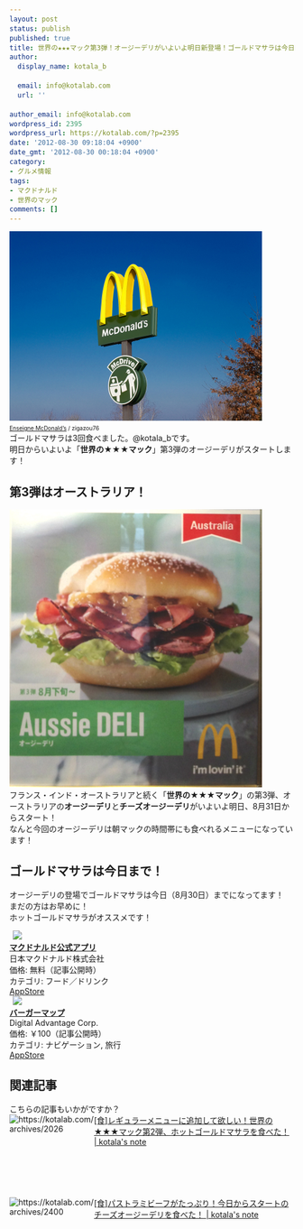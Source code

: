 ```yaml
---
layout: post
status: publish
published: true
title: 世界の★★★マック第3弾！オージーデリがいよいよ明日新登場！ゴールドマサラは今日(8/30)まで！
author:
  display_name: kotala_b

  email: info@kotalab.com
  url: ''

author_email: info@kotalab.com
wordpress_id: 2395
wordpress_url: https://kotalab.com/?p=2395
date: '2012-08-30 09:18:04 +0900'
date_gmt: '2012-08-30 00:18:04 +0900'
category:
- グルメ情報
tags:
- マクドナルド
- 世界のマック
comments: []
---
```

<p><a href="/wp-content/uploads/legrand_120718_02.jpg" target="_blank"><img src="/wp-content/uploads/legrand_120718_02.jpg" alt="" title="legrand_120718_02" width="448" height="336" class="alignnone size-full wp-image-1539" /></a><br />
<span style="font-size:10px;"><a href="http://www.igosso.net/flk/6914750483.html" target="_blank">Enseigne McDonald&rsquo;s</a> / zigazou76</span><br />
ゴールドマサラは3回食べました。@kotala_bです。<br />
明日からいよいよ「<strong>世界の★★★マック</strong>」第3弾のオージーデリがスタートします！<br />
</p>
<!--more-->
<h2>第3弾はオーストラリア！</h2>
<p><a href="/wp-content/uploads/aussiedeli_120830.jpg" target="_blank"><img src="/wp-content/uploads/aussiedeli_120830.jpg" alt="" title="aussiedeli_120830" width="448" height="493" class="alignnone size-full wp-image-2396" /></a><br />
フランス・インド・オーストラリアと続く「<strong>世界の★★★マック</strong>」の第3弾、オーストラリアの<strong>オージーデリ</strong>と<strong>チーズオージーデリ</strong>がいよいよ明日、8月31日からスタート！<br />
なんと今回のオージーデリは朝マックの時間帯にも食べれるメニューになっています！</p>
<h2>ゴールドマサラは今日まで！</h2>
<p>オージーデリの登場でゴールドマサラは今日（8月30日）までになってます！<br />
まだの方はお早めに！<br />
ホットゴールドマサラがオススメです！</p>
<div class="applink">
<div class="applinkimg"><a href="https://itunes.apple.com/jp/app/makudonarudo-gong-shiapuri/id413618155?mt=8&uo=4&at=10l4yU" rel="nofollow" target="_blank"><img hspace="6" src="http://a9.phobos.apple.com/us/r30/Purple4/v4/c7/28/39/c728397c-f441-a223-8bfb-b78cdd0671c7/mzl.avtbvpez.png" width="80" /></a></div>
<div class="applinktext">
<div class="applinktitle"><strong><a href="https://itunes.apple.com/jp/app/makudonarudo-gong-shiapuri/id413618155?mt=8&uo=4&at=10l4yU" rel="nofollow" target="_blank">マクドナルド公式アプリ</a></strong></div>
<div class="applinkinfo">日本マクドナルド株式会社</div>
<div class="applinkinfo">価格: 無料（記事公開時）</div>
<div class="applinkinfo">カテゴリ: フード／ドリンク</div>
</div>
<div class="clear"></div>
<div class="appstorelink"><a href="https://itunes.apple.com/jp/app/makudonarudo-gong-shiapuri/id413618155?mt=8&uo=4&at=10l4yU" rel="nofollow" target="_blank">AppStore</a></div>
</div>
<div class="applink">
<div class="applinkimg"><a href="https://itunes.apple.com/jp/app/bagamappu/id419531778?mt=8&uo=4&at=10l4yU" rel="nofollow" target="_blank"><img hspace="6" src="http://a1884.phobos.apple.com/us/r30/Purple6/v4/d4/a4/f3/d4a4f3a8-2777-cc5d-eb71-d10ba8cc69ff/mzl.damrzorj.png" width="80" /></a></div>
<div class="applinktext">
<div class="applinktitle"><strong><a href="https://itunes.apple.com/jp/app/bagamappu/id419531778?mt=8&uo=4&at=10l4yU" rel="nofollow" target="_blank">バーガーマップ</a></strong></div>
<div class="applinkinfo">Digital Advantage Corp.</div>
<div class="applinkinfo">価格: ￥100（記事公開時）</div>
<div class="applinkinfo">カテゴリ: ナビゲーション, 旅行</div>
</div>
<div class="clear"></div>
<div class="appstorelink"><a href="https://itunes.apple.com/jp/app/bagamappu/id419531778?mt=8&uo=4&at=10l4yU" rel="nofollow" target="_blank">AppStore</a></div>
</div>
<section id="rele">
<h2>関連記事</h2>
<p>こちらの記事もいかがですか？<br />
<a href="/world-mac-ind2" target="_blank"><img src="https://capture.heartrails.com/150x130?https://kotalab.com/archives/2026" alt="https://kotalab.com/archives/2026" width="150" height="130" align="left" /></a><a href="/world-mac-ind2" target="_blank">[食]レギュラーメニューに追加して欲しい！世界の★★★マック第2弾、ホットゴールドマサラを食べた！ | kotala's note</a><br style="clear:both;" /><br />
<a href="/world-mac-aus" target="_blank"><img src="https://capture.heartrails.com/150x130?https://kotalab.com/archives/2400" alt="https://kotalab.com/archives/2400" width="150" height="130" align="left" /></a><a href="/world-mac-aus" target="_blank">[食]パストラミビーフがたっぷり！今日からスタートのチーズオージーデリを食べた！ | kotala's note</a><br style="clear:both;" /><br />
</section>
